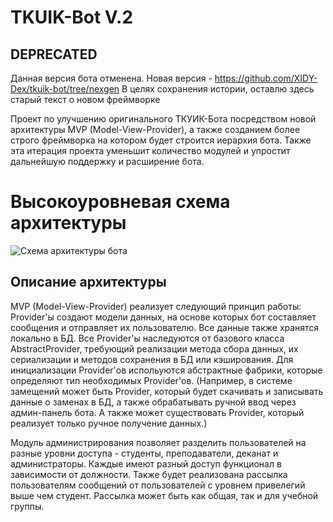 # TKUIK-Bot V.2

## DEPRECATED
Данная версия бота отменена. Новая версия - https://github.com/XIDY-Dex/tkuik-bot/tree/nexgen
В целях сохранения истории, оставлю здесь старый текст о новом фреймворке

Проект по улучшению оригинального ТКУИК-Бота посредством новой архитектуры MVP (Model-View-Provider), а также созданием более строго фреймворка на котором будет строится иерархия бота. Также эта итерация проекта уменьшит количество модулей и упростит дальнейшую поддержку и расширение бота.

# Высокоуровневая схема архитектуры
![Схема архитектуры бота](https://github.com/XIDY-Dex/tkuik-bot/blob/in-dev/scheme.png?raw=true)
## Описание архитектуры
MVP (Model-View-Provider) реализует следующий принцип работы: Provider'ы создают модели данных, на основе которых бот составляет сообщения и отправляет их пользователю. 
Все данные также хранятся локально в БД. Все Provider'ы наследуются от базового класса AbstractProvider, требующий реализации метода сбора данных, их сериализации и методов сохранения в БД или кэширования. Для инициализации Provider'ов испольуются абстрактные фабрики, которые определяют тип необходимых Provider'ов. (Например, в системе замещений может быть Provider, который будет скачивать и записывать данные о заменах в БД, а также обрабатывать ручной ввод через админ-панель бота. А также может существовать Provider, который реализует только ручное получение данных.)

Модуль администрирования позволяет разделить пользователей на разные уровни доступа - студенты, преподаватели, деканат и администраторы. Каждые имеют разный доступ функционал в зависимости от должности. Также будет реализована рассылка пользователям сообщений от пользователей с уровнем привелегий выше чем студент. Рассылка может быть как общая, так и для учебной группы.  
